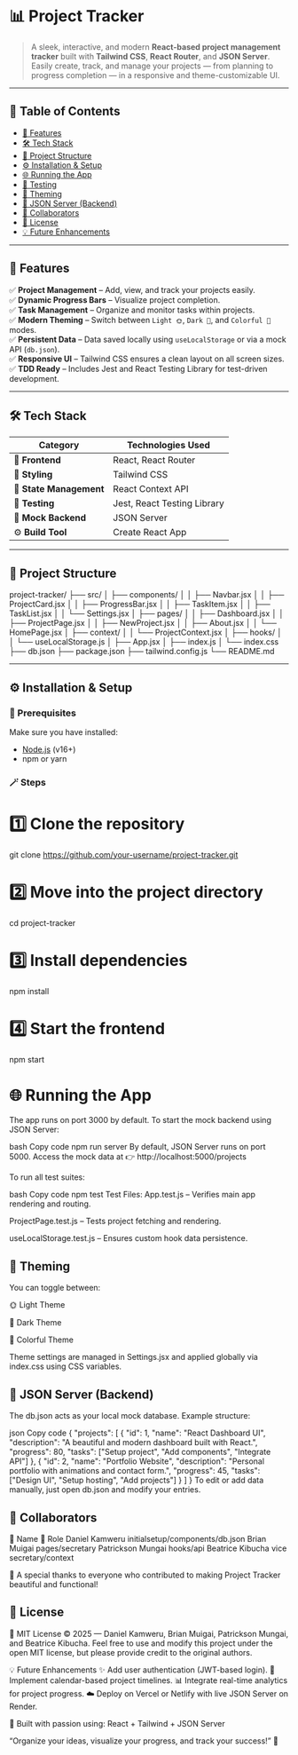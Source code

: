 # 📊 Project Tracker  

> A sleek, interactive, and modern **React-based project management tracker** built with **Tailwind CSS**, **React Router**, and **JSON Server**.  
> Easily create, track, and manage your projects — from planning to progress completion — in a responsive and theme-customizable UI.  

---

## 🧭 Table of Contents  
- [🚀 Features](#-features)  
- [🛠️ Tech Stack](#️-tech-stack)  
- [📂 Project Structure](#-project-structure)  
- [⚙️ Installation & Setup](#️-installation--setup)  
- [🌐 Running the App](#-running-the-app)  
- [🧪 Testing](#-testing)  
- [🎨 Theming](#-theming)  
- [📁 JSON Server (Backend)](#-json-server-backend)  
- [👥 Collaborators](#-collaborators)  
- [📜 License](#-license)  
- [💡 Future Enhancements](#-future-enhancements)  

---

## 🚀 Features  

✅ **Project Management** – Add, view, and track your projects easily.  
✅ **Dynamic Progress Bars** – Visualize project completion.  
✅ **Task Management** – Organize and monitor tasks within projects.  
✅ **Modern Theming** – Switch between `Light 🌞`, `Dark 🌙`, and `Colorful 🌈` modes.  
✅ **Persistent Data** – Data saved locally using `useLocalStorage` or via a mock API (`db.json`).  
✅ **Responsive UI** – Tailwind CSS ensures a clean layout on all screen sizes.  
✅ **TDD Ready** – Includes Jest and React Testing Library for test-driven development.  

---

## 🛠️ Tech Stack  

| Category | Technologies Used |
|-----------|-------------------|
| 🧠 **Frontend** | React, React Router |
| 💅 **Styling** | Tailwind CSS |
| 💾 **State Management** | React Context API |
| 🧰 **Testing** | Jest, React Testing Library |
| 🔗 **Mock Backend** | JSON Server |
| ⚙️ **Build Tool** | Create React App |

---

## 📂 Project Structure  

project-tracker/
├── src/
│ ├── components/
│ │ ├── Navbar.jsx
│ │ ├── ProjectCard.jsx
│ │ ├── ProgressBar.jsx
│ │ ├── TaskItem.jsx
│ │ ├── TaskList.jsx
│ │ └── Settings.jsx
│ ├── pages/
│ │ ├── Dashboard.jsx
│ │ ├── ProjectPage.jsx
│ │ ├── NewProject.jsx
│ │ ├── About.jsx
│ │ └── HomePage.jsx
│ ├── context/
│ │ └── ProjectContext.jsx
│ ├── hooks/
│ │ └── useLocalStorage.js
│ ├── App.jsx
│ ├── index.js
│ └── index.css
├── db.json
├── package.json
├── tailwind.config.js
└── README.md


---

## ⚙️ Installation & Setup  

### 🧩 Prerequisites
Make sure you have installed:
- [Node.js](https://nodejs.org/en/) (v16+)
- npm or yarn

### 🪄 Steps  


# 1️⃣ Clone the repository
git clone https://github.com/your-username/project-tracker.git

# 2️⃣ Move into the project directory
cd project-tracker

# 3️⃣ Install dependencies
npm install

# 4️⃣ Start the frontend
npm start
# 🌐 Running the App
The app runs on port 3000 by default.
To start the mock backend using JSON Server:

bash
Copy code
npm run server
By default, JSON Server runs on port 5000.
Access the mock data at 👉 http://localhost:5000/projects

To run all test suites:

bash
Copy code
npm test
Test Files:
App.test.js – Verifies main app rendering and routing.

ProjectPage.test.js – Tests project fetching and rendering.

useLocalStorage.test.js – Ensures custom hook data persistence.

## 🎨 Theming
You can toggle between:

🌞 Light Theme

🌙 Dark Theme

🌈 Colorful Theme

Theme settings are managed in Settings.jsx and applied globally via index.css using CSS variables.

 ## 📁 JSON Server (Backend)
The db.json acts as your local mock database. Example structure:

json
Copy code
{
  "projects": [
    {
      "id": 1,
      "name": "React Dashboard UI",
      "description": "A beautiful and modern dashboard built with React.",
      "progress": 80,
      "tasks": ["Setup project", "Add components", "Integrate API"]
    },
    {
      "id": 2,
      "name": "Portfolio Website",
      "description": "Personal portfolio with animations and contact form.",
      "progress": 45,
      "tasks": ["Design UI", "Setup hosting", "Add projects"]
    }
  ]
}
To edit or add data manually, just open db.json and modify your entries.

## 👥 Collaborators
👤 Name	💼 Role
Daniel Kamweru	initialsetup/components/db.json
Brian Muigai	pages/secretary
Patrickson Mungai	hooks/api
Beatrice Kibucha	vice secretary/context

🙌 A special thanks to everyone who contributed to making Project Tracker beautiful and functional!

 ## 📜 License
📝 MIT License
© 2025 — Daniel Kamweru, Brian Muigai, Patrickson Mungai, and Beatrice Kibucha.
Feel free to use and modify this project under the open MIT license, but please provide credit to the original authors.

💡 Future Enhancements
✨ Add user authentication (JWT-based login).
📅 Implement calendar-based project timelines.
📊 Integrate real-time analytics for project progress.
☁️ Deploy on Vercel or Netlify with live JSON Server on Render.

🖤 Built with passion using:
React + Tailwind + JSON Server

“Organize your ideas, visualize your progress, and track your success!” 🚀


